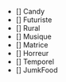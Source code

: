 - [] Candy
- [] Futuriste
- [] Rural
- [] Musique
- [] Matrice
- [] Horreur
- [] Temporel
- [] JumkFood
